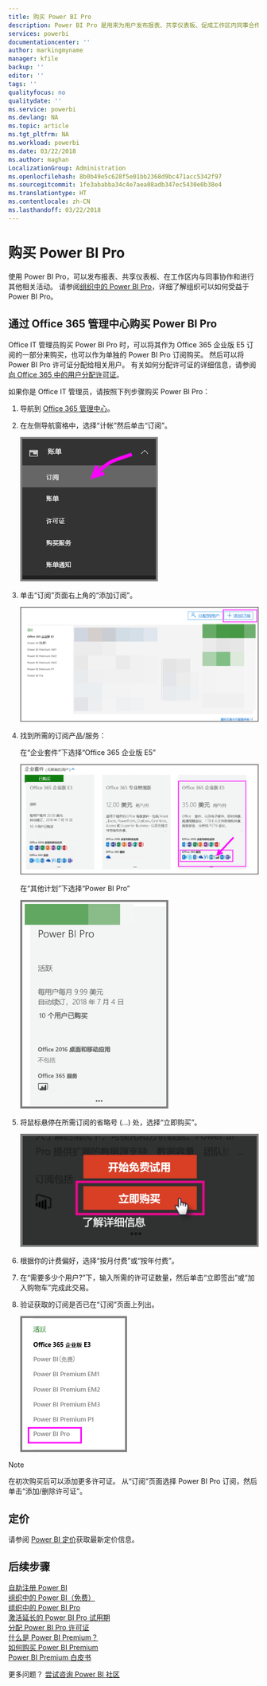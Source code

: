 ```yaml
---
title: 购买 Power BI Pro
description: Power BI Pro 是用来为用户发布报表、共享仪表板、促成工作区内同事合作和进行其他相关活动。
services: powerbi
documentationcenter: ''
author: markingmyname
manager: kfile
backup: ''
editor: ''
tags: ''
qualityfocus: no
qualitydate: ''
ms.service: powerbi
ms.devlang: NA
ms.topic: article
ms.tgt_pltfrm: NA
ms.workload: powerbi
ms.date: 03/22/2018
ms.author: maghan
LocalizationGroup: Administration
ms.openlocfilehash: 8b0b49e5c628f5e01bb2368d9bc471acc5342f97
ms.sourcegitcommit: 1fe3ababba34c4e7aea08adb347ec5430e0b38e4
ms.translationtype: HT
ms.contentlocale: zh-CN
ms.lasthandoff: 03/22/2018
---
```

# <a name="purchasing-power-bi-pro"></a>购买 Power BI Pro

使用 Power BI Pro，可以发布报表、共享仪表板、在工作区内与同事协作和进行其他相关活动。 请参阅[组织中的 Power BI Pro](service-admin-power-bi-pro-in-your-organization.md)，详细了解组织可以如何受益于 Power BI Pro。

## <a name="purchasing-power-bi-pro-through-office-365-admin-center"></a>通过 Office 365 管理中心购买 Power BI Pro

Office IT 管理员购买 Power BI Pro 时，可以将其作为 Office 365 企业版 E5 订阅的一部分来购买，也可以作为单独的 Power BI Pro 订阅购买。 然后可以将 Power BI Pro 许可证分配给相关用户。 有关如何分配许可证的详细信息，请参阅[向 Office 365 中的用户分配许可证](https://support.office.com/en-us/article/assign-licenses-to-users-in-office-365-for-business-997596b5-4173-4627-b915-36abac6786dc?ui=en-US&rs=en-US&ad=US)。

如果你是 Office IT 管理员，请按照下列步骤购买 Power BI Pro：

1. 导航到 [Office 365 管理中心](https://portal.office.com/adminportal/home#/homepage)。
2. 在左侧导航窗格中，选择“计帐”然后单击“订阅”。

    ![导航窗格](media/service-admin-purchasing-power-bi-pro/service-purchasing-power-bi-pro/service-purchasing-power-bi-pro-01.png)

3. 单击“订阅”页面右上角的“添加订阅”。

    ![订阅](media/service-admin-purchasing-power-bi-pro/service-purchasing-power-bi-pro/service-purchasing-power-bi-pro-02.png)

4. 找到所需的订阅产品/服务：

    在“企业套件”下选择“Office 365 企业版 E5”

    ![Office E5 订阅](media/service-admin-purchasing-power-bi-pro/service-purchasing-power-bi-pro/service-purchasing-power-bi-pro-03.png)

    在“其他计划”下选择“Power BI Pro”

    ![PBI 订阅](media/service-admin-purchasing-power-bi-pro/service-purchasing-power-bi-pro/service-purchasing-power-bi-pro-04.png)

5. 将鼠标悬停在所需订阅的省略号 (...) 处，选择“立即购买”。

    ![立即购买](media/service-admin-purchasing-power-bi-pro/service-purchasing-power-bi-pro/service-purchasing-power-bi-pro-05.png)

6. 根据你的计费偏好，选择“按月付费”或“按年付费”。
7. 在“需要多少个用户?”下，输入所需的许可证数量，然后单击“立即签出”或“加入购物车”完成此交易。
8. 验证获取的订阅是否已在“订阅”页面上列出。

   ![获取的订阅](media/service-admin-purchasing-power-bi-pro/service-purchasing-power-bi-pro/service-purchasing-power-bi-pro-06.png)

> [!NOTE]
> 在初次购买后可以添加更多许可证。 从“订阅”页面选择 Power BI Pro 订阅，然后单击“添加/删除许可证”。
>

## <a name="pricing"></a>定价

请参阅 [Power BI 定价](https://powerbi.microsoft.com/en-us/pricing/)获取最新定价信息。

## <a name="next-steps"></a>后续步骤
[自助注册 Power BI](service-admin-signing-up-for-power-bi-with-a-new-office-365-trial.md)
<br/>
[组织中的 Power BI（免费）](service-admin-service-free-in-your-organization.md)
<br/>
[组织中的 Power BI Pro](service-admin-power-bi-pro-in-your-organization.md)
<br/>
[激活延长的 Power BI Pro 试用期](service-extended-pro-trial.md)
<br/>
[分配 Power BI Pro 许可证](service-admin-assigning-power-bi-pro-licenses.md)
<br/>
[什么是 Power BI Premium？](service-admin-premium-manage.md)
<br/>
[如何购买 Power BI Premium](service-admin-premium-purchase.md)
<br/>
[Power BI Premium 白皮书](https://aka.ms/pbipremiumwhitepaper)

更多问题？ [尝试咨询 Power BI 社区](https://community.powerbi.com/)